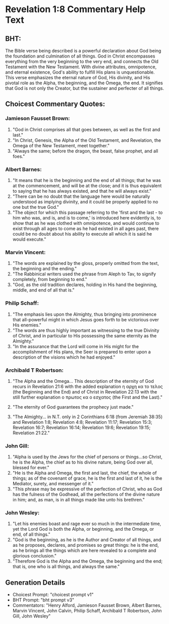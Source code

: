 # Revelation 1:8 Commentary Help Text

## BHT:
The Bible verse being described is a powerful declaration about God being the foundation and culmination of all things. God in Christ encompasses everything from the very beginning to the very end, and connects the Old Testament with the New Testament. With divine attributes, omnipotence, and eternal existence, God's ability to fulfill His plans is unquestionable. This verse emphasizes the eternal nature of God, His divinity, and His pivotal role as the Alpha, the beginning, and the Omega, the end. It signifies that God is not only the Creator, but the sustainer and perfecter of all things.

## Choicest Commentary Quotes:
### Jamieson Fausset Brown:
1. "God in Christ comprises all that goes between, as well as the first and last."
2. "In Christ, Genesis, the Alpha of the Old Testament, and Revelation, the Omega of the New Testament, meet together."
3. "Always the same; before the dragon, the beast, false prophet, and all foes."

### Albert Barnes:
1. "It means that he is the beginning and the end of all things; that he was at the commencement, and will be at the close; and it is thus equivalent to saying that he has always existed, and that he will always exist."
2. "There can be no doubt that the language here would be naturally understood as implying divinity, and it could be properly applied to no one but the true God."
3. "The object for which this passage referring to the 'first and the last - to him who was, and is, and is to come,' is introduced here evidently is, to show that as he was clothed with omnipotence, and would continue to exist through all ages to come as he had existed in all ages past, there could be no doubt about his ability to execute all which it is said he would execute."

### Marvin Vincent:
1. "The words are explained by the gloss, properly omitted from the text, the beginning and the ending."
2. "The Rabbinical writers used the phrase from Aleph to Tav, to signify completely, from beginning to end."
3. "God, as the old tradition declares, holding in His hand the beginning, middle, and end of all that is."

### Philip Schaff:
1. "The emphasis lies upon the Almighty, thus bringing into prominence that all-powerful might in which Jesus goes forth to be victorious over His enemies."
2. "The words are thus highly important as witnessing to the true Divinity of Christ, and in particular to His possessing the same eternity as the Almighty."
3. "In the assurance that the Lord will come in His might for the accomplishment of His plans, the Seer is prepared to enter upon a description of the visions which he had enjoyed."

### Archibald T Robertson:
1. "The Alpha and the Omega... This description of the eternity of God recurs in Revelation 21:6 with the added explanation η αρχη κα το τελος (the Beginning and the End) and of Christ in Revelation 22:13 with the still further explanation ο πρωτος κα ο εσχατος (the First and the Last)." 

2. "The eternity of God guarantees the prophecy just made."

3. "The Almighty... in N.T. only in 2 Corinthians 6:18 (from Jeremiah 38:35) and Revelation 1:8; Revelation 4:8; Revelation 11:17; Revelation 15:3; Revelation 16:7; Revelation 16:14; Revelation 19:6; Revelation 19:15; Revelation 21:22."

### John Gill:
1. "Alpha is used by the Jews for the chief of persons or things...so Christ, he is the Alpha, the chief as to his divine nature, being God over all, blessed for ever."
2. "He is the Alpha and Omega, the first and last, the chief, the whole of things; as of the covenant of grace, he is the first and last of it, he is the Mediator, surety, and messenger of it."
3. "This phrase may be expressive of the perfection of Christ, who as God has the fulness of the Godhead, all the perfections of the divine nature in him; and, as man, is in all things made like unto his brethren."

### John Wesley:
1. "Let his enemies boast and rage ever so much in the intermediate time, yet the Lord God is both the Alpha, or beginning, and the Omega, or end, of all things." 
2. "God is the beginning, as he is the Author and Creator of all things, and as he proposes, declares, and promises so great things: he is the end, as he brings all the things which are here revealed to a complete and glorious conclusion." 
3. "Therefore God is the Alpha and the Omega, the beginning and the end; that is, one who is all things, and always the same."


## Generation Details
- Choicest Prompt: "choicest prompt v1"
- BHT Prompt: "bht prompt v3"
- Commentators: "Henry Alford, Jamieson Fausset Brown, Albert Barnes, Marvin Vincent, John Calvin, Philip Schaff, Archibald T Robertson, John Gill, John Wesley"
